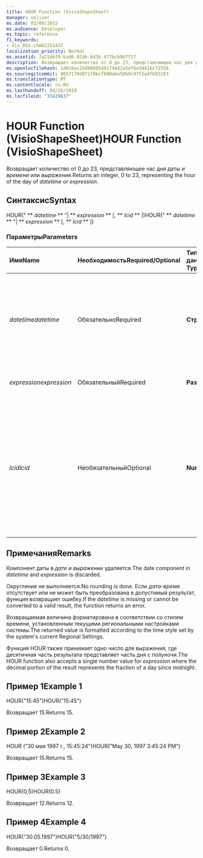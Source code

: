 ```yaml
---
title: HOUR Function (VisioShapeSheet)
manager: soliver
ms.date: 03/09/2015
ms.audience: Developer
ms.topic: reference
f1_keywords:
- Vis_DSS.chm82251437
localization_priority: Normal
ms.assetid: 2a21d6f9-bad6-92ab-6d36-477bcb9d7f17
description: Возвращает количество от 0 до 23, представляющее час дня даты и времени или выражения.
ms.openlocfilehash: 1d0c6ec2bd80605401f44d2a5ef6e3d41bc72556
ms.sourcegitcommit: 8657170d071f9bcf680aba50b9c07f2a4fb82283
ms.translationtype: MT
ms.contentlocale: ru-RU
ms.lasthandoff: 04/28/2019
ms.locfileid: "33429637"
---
```

# <a name="hour-function-visioshapesheet"></a><span data-ttu-id="4e71b-103">HOUR Function (VisioShapeSheet)</span><span class="sxs-lookup"><span data-stu-id="4e71b-103">HOUR Function (VisioShapeSheet)</span></span>

<span data-ttu-id="4e71b-104">Возвращает количество от 0 до 23, представляющее час дня даты _и времени_ или _выражения._</span><span class="sxs-lookup"><span data-stu-id="4e71b-104">Returns an integer, 0 to 23, representing the hour of the day of  _datetime_ or  _expression_.</span></span>
  
## <a name="syntax"></a><span data-ttu-id="4e71b-105">Синтаксис</span><span class="sxs-lookup"><span data-stu-id="4e71b-105">Syntax</span></span>

<span data-ttu-id="4e71b-106">HOUR(" \*\* *datetime* \*\* "| \*\* *expression* \*\* [, \*\* *lcid* \*\* ])</span><span class="sxs-lookup"><span data-stu-id="4e71b-106">HOUR(" \*\* *datetime* \*\* "| \*\* *expression* \*\* [, \*\* *lcid* \*\* ])</span></span> 
  
### <a name="parameters"></a><span data-ttu-id="4e71b-107">Параметры</span><span class="sxs-lookup"><span data-stu-id="4e71b-107">Parameters</span></span>

|<span data-ttu-id="4e71b-108">**Имя**</span><span class="sxs-lookup"><span data-stu-id="4e71b-108">**Name**</span></span>|<span data-ttu-id="4e71b-109">**Необходимость**</span><span class="sxs-lookup"><span data-stu-id="4e71b-109">**Required/Optional**</span></span>|<span data-ttu-id="4e71b-110">**Тип данных**</span><span class="sxs-lookup"><span data-stu-id="4e71b-110">**Data Type**</span></span>|<span data-ttu-id="4e71b-111">**Описание**</span><span class="sxs-lookup"><span data-stu-id="4e71b-111">**Description**</span></span>|
|:-----|:-----|:-----|:-----|
| <span data-ttu-id="4e71b-112">_datetime_</span><span class="sxs-lookup"><span data-stu-id="4e71b-112">_datetime_</span></span> <br/> |<span data-ttu-id="4e71b-113">Обязательно</span><span class="sxs-lookup"><span data-stu-id="4e71b-113">Required</span></span>  <br/> |<span data-ttu-id="4e71b-114">**Строка**</span><span class="sxs-lookup"><span data-stu-id="4e71b-114">**String**</span></span> <br/> | <span data-ttu-id="4e71b-115">Строка, которая обычно распознается как дата и время или ссылка на ячейку, содержащую дату и время.</span><span class="sxs-lookup"><span data-stu-id="4e71b-115">A string commonly recognized as a date and time or a reference to a cell containing a date and time.</span></span>  <br/> |
| <span data-ttu-id="4e71b-116">_expression_</span><span class="sxs-lookup"><span data-stu-id="4e71b-116">_expression_</span></span> <br/> |<span data-ttu-id="4e71b-117">Обязательный</span><span class="sxs-lookup"><span data-stu-id="4e71b-117">Required</span></span>  <br/> |<span data-ttu-id="4e71b-118">**Разные**</span><span class="sxs-lookup"><span data-stu-id="4e71b-118">**Varies**</span></span> <br/> |<span data-ttu-id="4e71b-119">Выражение, которое дает дату и время.</span><span class="sxs-lookup"><span data-stu-id="4e71b-119">An expression that yields a date and time.</span></span>  <br/> |
| <span data-ttu-id="4e71b-120">_lcid_</span><span class="sxs-lookup"><span data-stu-id="4e71b-120">_lcid_</span></span> <br/> |<span data-ttu-id="4e71b-121">Необязательный</span><span class="sxs-lookup"><span data-stu-id="4e71b-121">Optional</span></span>  <br/> |<span data-ttu-id="4e71b-122">**Number**</span><span class="sxs-lookup"><span data-stu-id="4e71b-122">**Number**</span></span> <br/> | <span data-ttu-id="4e71b-123">Идентификатор локали, используемый при оценке нелокального даты-времени.</span><span class="sxs-lookup"><span data-stu-id="4e71b-123">A locale identifier to be used in evaluating a nonlocal datetime.</span></span> <span data-ttu-id="4e71b-124">Идентификатор языкового стандарта — это число, представленной в файлах системных заголовков.</span><span class="sxs-lookup"><span data-stu-id="4e71b-124">The locale identifier is a number described in the system header files.</span></span>  <br/> |
   
## <a name="remarks"></a><span data-ttu-id="4e71b-125">Примечания</span><span class="sxs-lookup"><span data-stu-id="4e71b-125">Remarks</span></span>

<span data-ttu-id="4e71b-126">Компонент даты в  *дате и*  *выражении*  удаляется.</span><span class="sxs-lookup"><span data-stu-id="4e71b-126">The date component in  *datetime*  and  *expression*  is discarded.</span></span> 
  
<span data-ttu-id="4e71b-127">Округление не выполняется.</span><span class="sxs-lookup"><span data-stu-id="4e71b-127">No rounding is done.</span></span> <span data-ttu-id="4e71b-128">Если  *дата-время*  отсутствует или не может быть преобразована в допустимый результат, функция возвращает ошибку.</span><span class="sxs-lookup"><span data-stu-id="4e71b-128">If the  *datetime*  is missing or cannot be converted to a valid result, the function returns an error.</span></span> 
  
<span data-ttu-id="4e71b-129">Возвращаемая величина форматирована в соответствии со стилем времени, установленным текущими региональными настройками системы.</span><span class="sxs-lookup"><span data-stu-id="4e71b-129">The returned value is formatted according to the time style set by the system's current Regional Settings.</span></span> 
  
<span data-ttu-id="4e71b-130">Функция HOUR также принимает одно число  для выражения, где десятичная часть результата представляет часть дня с полуночи.</span><span class="sxs-lookup"><span data-stu-id="4e71b-130">The HOUR function also accepts a single number value for  *expression*  where the decimal portion of the result represents the fraction of a day since midnight.</span></span> 
  
## <a name="example-1"></a><span data-ttu-id="4e71b-131">Пример 1</span><span class="sxs-lookup"><span data-stu-id="4e71b-131">Example 1</span></span>

<span data-ttu-id="4e71b-132">HOUR("15:45")</span><span class="sxs-lookup"><span data-stu-id="4e71b-132">HOUR("15:45")</span></span>
  
<span data-ttu-id="4e71b-133">Возвращает 15.</span><span class="sxs-lookup"><span data-stu-id="4e71b-133">Returns 15.</span></span>
  
## <a name="example-2"></a><span data-ttu-id="4e71b-134">Пример 2</span><span class="sxs-lookup"><span data-stu-id="4e71b-134">Example 2</span></span>

<span data-ttu-id="4e71b-135">HOUR ("30 мая 1997 г., 15:45:24")</span><span class="sxs-lookup"><span data-stu-id="4e71b-135">HOUR("May 30, 1997 3:45:24 PM")</span></span>
  
<span data-ttu-id="4e71b-136">Возвращает 15.</span><span class="sxs-lookup"><span data-stu-id="4e71b-136">Returns 15.</span></span>
  
## <a name="example-3"></a><span data-ttu-id="4e71b-137">Пример 3</span><span class="sxs-lookup"><span data-stu-id="4e71b-137">Example 3</span></span>

<span data-ttu-id="4e71b-138">HOUR(0,5)</span><span class="sxs-lookup"><span data-stu-id="4e71b-138">HOUR(0.5)</span></span>
  
<span data-ttu-id="4e71b-139">Возвращает 12.</span><span class="sxs-lookup"><span data-stu-id="4e71b-139">Returns 12.</span></span>
  
## <a name="example-4"></a><span data-ttu-id="4e71b-140">Пример 4</span><span class="sxs-lookup"><span data-stu-id="4e71b-140">Example 4</span></span>

<span data-ttu-id="4e71b-141">HOUR("30.05.1997")</span><span class="sxs-lookup"><span data-stu-id="4e71b-141">HOUR("5/30/1997")</span></span>
  
<span data-ttu-id="4e71b-142">Возвращает 0.</span><span class="sxs-lookup"><span data-stu-id="4e71b-142">Returns 0.</span></span>
  

